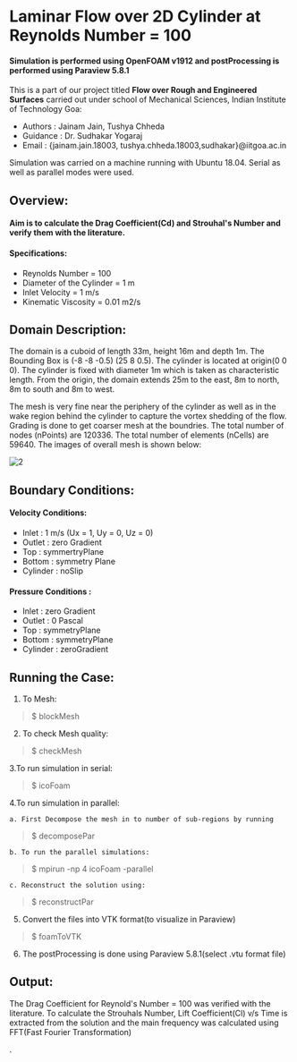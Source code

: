 # Laminar Flow over 2D Cylinder at Reynolds Number = 100 
#### Simulation is performed using OpenFOAM v1912 and postProcessing is performed using Paraview 5.8.1
This is a part of our project titled **Flow over Rough and Engineered Surfaces** carried out under school of Mechanical Sciences, Indian Institute of Technology Goa:
- Authors : Jainam Jain, Tushya Chheda
- Guidance : Dr. Sudhakar Yogaraj
- Email : {jainam.jain.18003, tushya.chheda.18003,sudhakar}@iitgoa.ac.in

Simulation was carried on a machine running with Ubuntu 18.04. Serial as well as parallel modes were used.

## Overview:
#### Aim is to calculate the Drag Coefficient(Cd) and Strouhal's Number and verify them with the literature.
#### Specifications:
- Reynolds Number = 100
- Diameter of the Cylinder = 1 m
- Inlet Velocity = 1 m/s
- Kinematic Viscosity = 0.01 m2/s

## Domain Description:

The domain is a cuboid of length 33m, height 16m and depth 1m. The Bounding Box is (-8 -8 -0.5) (25 8 0.5). The cylinder is located at origin(0 0 0). The cylinder is fixed with diameter 1m which is taken as characteristic length. From the origin, the domain extends 25m to the east, 8m to north, 8m to south and 8m to west.

The mesh is very fine near the periphery of the cylinder as well as in the wake region behind the cylinder to capture the vortex shedding of the flow. Grading is done to get coarser mesh at the boundries.  The total number of nodes (nPoints) are 120336. The total number of elements (nCells) are 59640. The images of overall  mesh is shown below: 

![2](https://user-images.githubusercontent.com/69717816/93166816-e62c9000-f73c-11ea-91e1-d6730c4ffdfb.jpg)

## Boundary Conditions: 
#### Velocity Conditions:
- Inlet  : 1 m/s (Ux = 1, Uy = 0, Uz = 0)
- Outlet : zero Gradient
- Top    : symmertryPlane
- Bottom : symmetry Plane
- Cylinder : noSlip

#### Pressure Conditions : 
- Inlet  : zero Gradient
- Outlet : 0 Pascal
- Top    : symmetryPlane
- Bottom : symmetryPlane
- Cylinder : zeroGradient

## Running the Case:
1. To Mesh: 
> $ blockMesh

2. To check Mesh quality:
> $ checkMesh

3.To run simulation in serial: 
> $ icoFoam

4.To run simulation in parallel:

    a. First Decompose the mesh in to number of sub-regions by running
> $ decomposePar

    b. To run the parallel simulations:
> $ mpirun -np 4 icoFoam -parallel

    c. Reconstruct the solution using:
> $ reconstructPar

5. Convert the files into VTK format(to visualize in Paraview)
> $ foamToVTK

6. The postProcessing is done using Paraview 5.8.1(select .vtu format file)

## Output:
The Drag Coefficient for Reynold's Number = 100 was verified with the literature. To calculate the Strouhals Number, Lift Coefficient(Cl) v/s Time is extracted from the solution and the main frequency was calculated using FFT(Fast Fourier Transformation) 



. 


